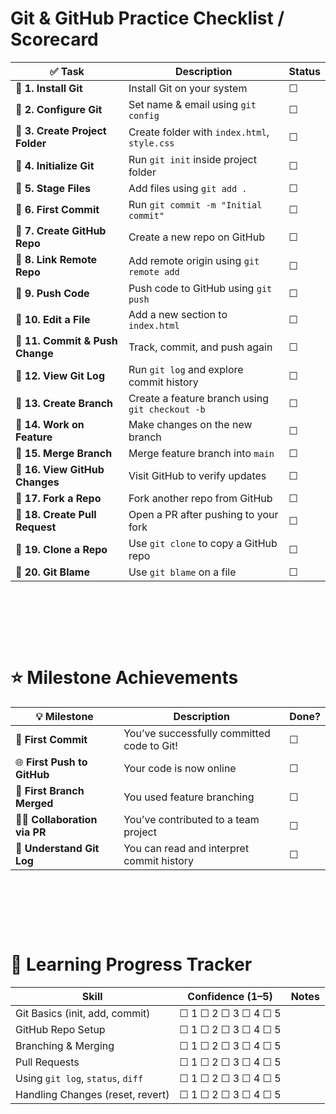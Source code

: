 # Git & GitHub Practice Checklist / Scorecard

| ✅ Task                         | Description                                     | Status |
| ------------------------------- | ----------------------------------------------- | ------ |
| 🔹 **1. Install Git**           | Install Git on your system                      | ☐      |
| 🔹 **2. Configure Git**         | Set name & email using `git config`             | ☐      |
| 🔹 **3. Create Project Folder** | Create folder with `index.html`, `style.css`    | ☐      |
| 🔹 **4. Initialize Git**        | Run `git init` inside project folder            | ☐      |
| 🔹 **5. Stage Files**           | Add files using `git add .`                     | ☐      |
| 🔹 **6. First Commit**          | Run `git commit -m "Initial commit"`            | ☐      |
| 🔹 **7. Create GitHub Repo**    | Create a new repo on GitHub                     | ☐      |
| 🔹 **8. Link Remote Repo**      | Add remote origin using `git remote add`        | ☐      |
| 🔹 **9. Push Code**             | Push code to GitHub using `git push`            | ☐      |
| 🔹 **10. Edit a File**          | Add a new section to `index.html`               | ☐      |
| 🔹 **11. Commit & Push Change** | Track, commit, and push again                   | ☐      |
| 🔹 **12. View Git Log**         | Run `git log` and explore commit history        | ☐      |
| 🔹 **13. Create Branch**        | Create a feature branch using `git checkout -b` | ☐      |
| 🔹 **14. Work on Feature**      | Make changes on the new branch                  | ☐      |
| 🔹 **15. Merge Branch**         | Merge feature branch into `main`                | ☐      |
| 🔹 **16. View GitHub Changes**  | Visit GitHub to verify updates                  | ☐      |
| 🔹 **17. Fork a Repo**          | Fork another repo from GitHub                   | ☐      |
| 🔹 **18. Create Pull Request**  | Open a PR after pushing to your fork            | ☐      |
| 🔹 **19. Clone a Repo**         | Use `git clone` to copy a GitHub repo           | ☐      |
| 🔹 **20. Git Blame**            | Use `git blame` on a file                       | ☐      |

&nbsp;

&nbsp;

&nbsp;

# ⭐ Milestone Achievements

| 💡 Milestone                | Description                                | Done? |
| --------------------------- | ------------------------------------------ | ----- |
| 🚀 **First Commit**         | You’ve successfully committed code to Git! | ☐     |
| 🌐 **First Push to GitHub** | Your code is now online                    | ☐     |
| 🌿 **First Branch Merged**  | You used feature branching                 | ☐     |
| 👩‍💻 **Collaboration via PR** | You’ve contributed to a team project       | ☐     |
| 🧠 **Understand Git Log**   | You can read and interpret commit history  | ☐     |

&nbsp;

&nbsp;

&nbsp;

# 🎯 Learning Progress Tracker

| Skill                             | Confidence (1–5)    | Notes |
| --------------------------------- | ------------------- | ----- |
| Git Basics (init, add, commit)    | ☐ 1 ☐ 2 ☐ 3 ☐ 4 ☐ 5 |       |
| GitHub Repo Setup                 | ☐ 1 ☐ 2 ☐ 3 ☐ 4 ☐ 5 |       |
| Branching & Merging               | ☐ 1 ☐ 2 ☐ 3 ☐ 4 ☐ 5 |       |
| Pull Requests                     | ☐ 1 ☐ 2 ☐ 3 ☐ 4 ☐ 5 |       |
| Using `git log`, `status`, `diff` | ☐ 1 ☐ 2 ☐ 3 ☐ 4 ☐ 5 |       |
| Handling Changes (reset, revert)  | ☐ 1 ☐ 2 ☐ 3 ☐ 4 ☐ 5 |       |

